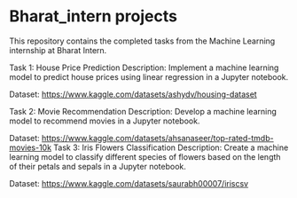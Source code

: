 # Bharat_intern projects

This repository contains the completed tasks from the Machine Learning internship at Bharat Intern.

Task 1: House Price Prediction
Description: Implement a machine learning model to predict house prices using linear regression in a Jupyter notebook.

Dataset: https://www.kaggle.com/datasets/ashydv/housing-dataset

Task 2: Movie Recommendation
Description: Develop a machine learning model to recommend movies in a Jupyter notebook.

Dataset: https://www.kaggle.com/datasets/ahsanaseer/top-rated-tmdb-movies-10k
Task 3: Iris Flowers Classification
Description: Create a machine learning model to classify different species of flowers based on the length of their petals and sepals in a Jupyter notebook.

Dataset: https://www.kaggle.com/datasets/saurabh00007/iriscsv
